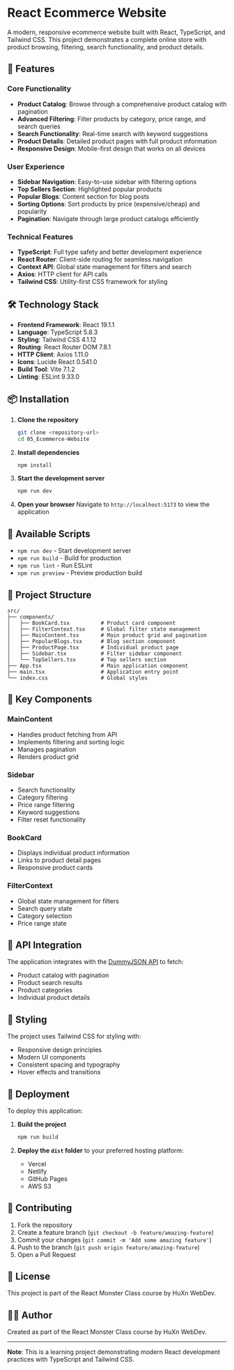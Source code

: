 # React Ecommerce Website

A modern, responsive ecommerce website built with React, TypeScript, and Tailwind CSS. This project demonstrates a complete online store with product browsing, filtering, search functionality, and product details.

## 🚀 Features

### Core Functionality
- **Product Catalog**: Browse through a comprehensive product catalog with pagination
- **Advanced Filtering**: Filter products by category, price range, and search queries
- **Search Functionality**: Real-time search with keyword suggestions
- **Product Details**: Detailed product pages with full product information
- **Responsive Design**: Mobile-first design that works on all devices

### User Experience
- **Sidebar Navigation**: Easy-to-use sidebar with filtering options
- **Top Sellers Section**: Highlighted popular products
- **Popular Blogs**: Content section for blog posts
- **Sorting Options**: Sort products by price (expensive/cheap) and popularity
- **Pagination**: Navigate through large product catalogs efficiently

### Technical Features
- **TypeScript**: Full type safety and better development experience
- **React Router**: Client-side routing for seamless navigation
- **Context API**: Global state management for filters and search
- **Axios**: HTTP client for API calls
- **Tailwind CSS**: Utility-first CSS framework for styling

## 🛠️ Technology Stack

- **Frontend Framework**: React 19.1.1
- **Language**: TypeScript 5.8.3
- **Styling**: Tailwind CSS 4.1.12
- **Routing**: React Router DOM 7.8.1
- **HTTP Client**: Axios 1.11.0
- **Icons**: Lucide React 0.541.0
- **Build Tool**: Vite 7.1.2
- **Linting**: ESLint 9.33.0

## 📦 Installation

1. **Clone the repository**
   ```bash
   git clone <repository-url>
   cd 05_Ecommerce-Website
   ```

2. **Install dependencies**
   ```bash
   npm install
   ```

3. **Start the development server**
   ```bash
   npm run dev
   ```

4. **Open your browser**
   Navigate to `http://localhost:5173` to view the application

## 🚀 Available Scripts

- `npm run dev` - Start development server
- `npm run build` - Build for production
- `npm run lint` - Run ESLint
- `npm run preview` - Preview production build

## 📁 Project Structure

```
src/
├── components/
│   ├── BookCard.tsx          # Product card component
│   ├── FilterContext.tsx     # Global filter state management
│   ├── MainContent.tsx       # Main product grid and pagination
│   ├── PopularBlogs.tsx      # Blog section component
│   ├── ProductPage.tsx       # Individual product page
│   ├── Sidebar.tsx           # Filter sidebar component
│   └── TopSellers.tsx        # Top sellers section
├── App.tsx                   # Main application component
├── main.tsx                  # Application entry point
└── index.css                 # Global styles
```

## 🎯 Key Components

### MainContent
- Handles product fetching from API
- Implements filtering and sorting logic
- Manages pagination
- Renders product grid

### Sidebar
- Search functionality
- Category filtering
- Price range filtering
- Keyword suggestions
- Filter reset functionality

### BookCard
- Displays individual product information
- Links to product detail pages
- Responsive product cards

### FilterContext
- Global state management for filters
- Search query state
- Category selection
- Price range state

## 🔧 API Integration

The application integrates with the [DummyJSON API](https://dummyjson.com/) to fetch:
- Product catalog with pagination
- Product search results
- Product categories
- Individual product details

## 🎨 Styling

The project uses Tailwind CSS for styling with:
- Responsive design principles
- Modern UI components
- Consistent spacing and typography
- Hover effects and transitions

## 🚀 Deployment

To deploy this application:

1. **Build the project**
   ```bash
   npm run build
   ```

2. **Deploy the `dist` folder** to your preferred hosting platform:
   - Vercel
   - Netlify
   - GitHub Pages
   - AWS S3

## 🤝 Contributing

1. Fork the repository
2. Create a feature branch (`git checkout -b feature/amazing-feature`)
3. Commit your changes (`git commit -m 'Add some amazing feature'`)
4. Push to the branch (`git push origin feature/amazing-feature`)
5. Open a Pull Request

## 📝 License

This project is part of the React Monster Class course by HuXn WebDev.

## 👨‍💻 Author

Created as part of the React Monster Class course by HuXn WebDev.

---

**Note**: This is a learning project demonstrating modern React development practices with TypeScript and Tailwind CSS.
